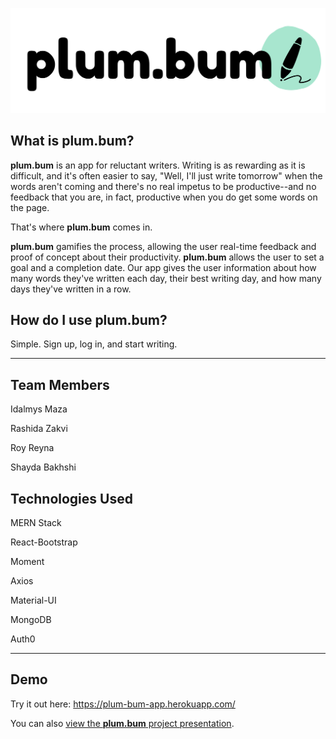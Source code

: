 ![Plumbum Logo](/public/assets/images/plumbum-main.png)

## What is plum.bum?

**plum.bum** is an app for reluctant writers. Writing is as rewarding as it is difficult, and it's often easier to say, "Well, I'll just write tomorrow" when the words aren't coming and there's no real impetus to be productive--and no feedback that you are, in fact, productive when you do get some words on the page.

That's where **plum.bum** comes in.

**plum.bum** gamifies the process, allowing the user real-time feedback and proof of concept about their productivity. **plum.bum** allows the user to set a goal and a completion date. Our app gives the user information about how many words they've written each day, their best writing day, and how many days they've written in a row.

## How do I use plum.bum?

Simple. Sign up, log in, and start writing.

---

## Team Members

Idalmys Maza

Rashida Zakvi

Roy Reyna

Shayda Bakhshi

## Technologies Used

MERN Stack

React-Bootstrap

Moment

Axios

Material-UI

MongoDB

Auth0

---

## Demo

Try it out here: https://plum-bum-app.herokuapp.com/

You can also [view the **plum.bum** project presentation](https://docs.google.com/presentation/d/1Exr7nh_f4RVTwdmDoqSir09hhyR-m78po4opHTXSprE/edit?usp=sharing).
